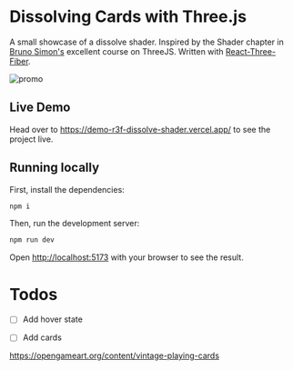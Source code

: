 # Dissolving Cards with Three.js

A small showcase of a dissolve shader. Inspired by the Shader chapter
in [Bruno Simon's](https://twitter.com/bruno_simon) excellent course on ThreeJS. Written
with [React-Three-Fiber](https://github.com/pmndrs/react-three-fiber).

![promo](./shader-promo.gif)

## Live Demo

Head over to https://demo-r3f-dissolve-shader.vercel.app/ to see the project live.

## Running locally

First, install the dependencies:

```bash
npm i
```

Then, run the development server:

```bash
npm run dev
```

Open [http://localhost:5173](http://localhost:5173) with your browser to see the result.

# Todos

* [ ] Add hover state
* [ ] Add cards


https://opengameart.org/content/vintage-playing-cards
